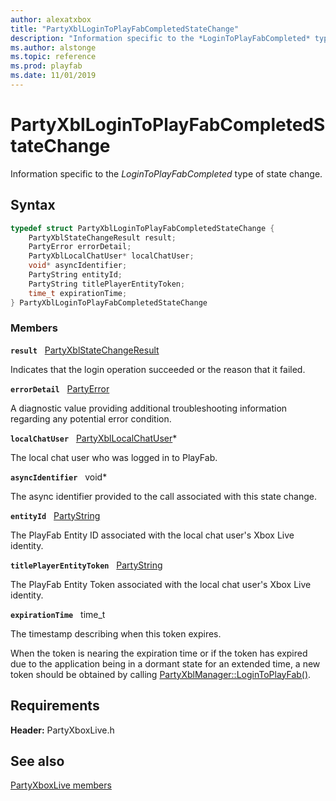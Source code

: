 ```yaml
---
author: alexatxbox
title: "PartyXblLoginToPlayFabCompletedStateChange"
description: "Information specific to the *LoginToPlayFabCompleted* type of state change."
ms.author: alstonge
ms.topic: reference
ms.prod: playfab
ms.date: 11/01/2019
---
```


# PartyXblLoginToPlayFabCompletedStateChange  

Information specific to the *LoginToPlayFabCompleted* type of state change.  

## Syntax  
  
```cpp
typedef struct PartyXblLoginToPlayFabCompletedStateChange {  
    PartyXblStateChangeResult result;  
    PartyError errorDetail;  
    PartyXblLocalChatUser* localChatUser;  
    void* asyncIdentifier;  
    PartyString entityId;  
    PartyString titlePlayerEntityToken;  
    time_t expirationTime;  
} PartyXblLoginToPlayFabCompletedStateChange  
```
  
### Members  
  
**`result`** &nbsp; [PartyXblStateChangeResult](../enums/partyxblstatechangeresult.md)  
  
Indicates that the login operation succeeded or the reason that it failed.
  
**`errorDetail`** &nbsp; [PartyError](../../../networking/reference/typedefs.md)  
  
A diagnostic value providing additional troubleshooting information regarding any potential error condition.
  
**`localChatUser`** &nbsp; [PartyXblLocalChatUser](../classes/PartyXblLocalChatUser/partyxbllocalchatuser.md)*  
  
The local chat user who was logged in to PlayFab.
  
**`asyncIdentifier`** &nbsp; void*  
  
The async identifier provided to the call associated with this state change.
  
**`entityId`** &nbsp; [PartyString](../../../networking/reference/typedefs.md)  
  
The PlayFab Entity ID associated with the local chat user's Xbox Live identity.
  
**`titlePlayerEntityToken`** &nbsp; [PartyString](../../../networking/reference/typedefs.md)  
  
The PlayFab Entity Token associated with the local chat user's Xbox Live identity.
  
**`expirationTime`** &nbsp; time_t  
  
The timestamp describing when this token expires.
  
When the token is nearing the expiration time or if the token has expired due to the application being in a dormant state for an extended time, a new token should be obtained by calling [PartyXblManager::LoginToPlayFab()](../classes/PartyXblManager/methods/partyxblmanager_logintoplayfab.md).
  
  
## Requirements  
  
**Header:** PartyXboxLive.h
  
## See also  
[PartyXboxLive members](../partyxboxlive_members.md)  

  
  
